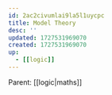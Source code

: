 ```yaml
---
id: 2ac2civumlai9la5l1uycpc
title: Model Theory
desc: ''
updated: 1727531969070
created: 1727531969070
up:
  - [[logic]]
---
```


<!-- PARENT: auto -->
Parent: [[logic|maths]]
<!-- /PARENT -->
